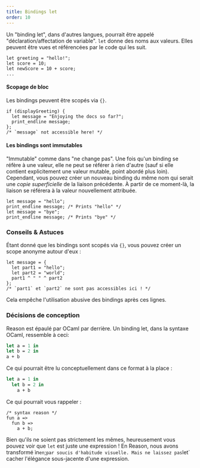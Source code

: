```yaml
---
title: Bindings let
order: 10
---
```


Un "binding let", dans d'autres langues, pourrait être appelé "déclaration/affectation de variable". `let` donne des noms aux valeurs. Elles peuvent être vues et référencées par le code qui les suit.
```reason
let greeting = "hello!";
let score = 10;
let newScore = 10 + score;
...
```

#### Scopage de bloc

Les bindings peuvent être scopés via `{}`.

```reason
if (displayGreeting) {
  let message = "Enjoying the docs so far?";
  print_endline message;
};
/* `message` not accessible here! */
```

#### Les bindings sont immutables

"Immutable" comme dans "ne change pas". Une fois qu'un binding se réfère à une valeur, elle ne peut se référer à rien d'autre (sauf si elle contient explicitement une valeur mutable, point abordé plus loin). Cependant, vous pouvez créer un nouveau binding du même nom qui serait une *copie superficielle* de la liaison précédente. À partir de ce moment-là, la liaison se référera à la valeur nouvellement attribuée.

```reason
let message = "hello";
print_endline message; /* Prints "hello" */
let message = "bye";
print_endline message; /* Prints "bye" */
```

### Conseils & Astuces

Étant donné que les bindings sont scopés via `{}`, vous pouvez créer un scope anonyme autour d'eux :

```reason
let message = {
  let part1 = "hello";
  let part2 = "world";
  part1 ^ " " ^ part2
};
/* `part1` et `part2` ne sont pas accessibles ici ! */
```

Cela empêche l'utilisation abusive des bindings  après ces lignes.

### Décisions de conception

Reason est épaulé par OCaml par derrière. Un binding let, dans la syntaxe OCaml, ressemble à ceci:


```ocaml
let a = 1 in
let b = 2 in
a + b
```

Ce qui pourrait être lu conceptuellement dans ce format à la place :

```ocaml
let a = 1 in
  let b = 2 in
    a + b
```

Ce qui pourrait vous rappeler :

```reason
/* syntax reason */
fun a =>
  fun b =>
    a + b;
```

Bien qu'ils ne soient pas strictement les mêmes, heureusement vous pouvez voir que `let` est juste une expression ! En Reason, nous avons transformé ìn` en `;` par soucis d'habitude visuelle. Mais ne laissez pas `let` cacher l'élégance sous-jacente d'une expression.

